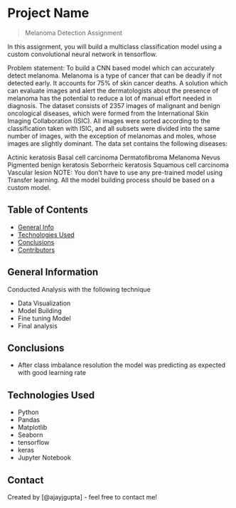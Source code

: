 # Project Name
> Melanoma Detection Assignment 

In this assignment, you will build a multiclass classification model using a custom convolutional neural network in tensorflow.

Problem statement: To build a CNN based model which can accurately detect melanoma. Melanoma is a type of cancer that can be deadly if not detected early. It accounts for 75% of skin cancer deaths. A solution which can evaluate images and alert the dermatologists about the presence of melanoma has the potential to reduce a lot of manual effort needed in diagnosis.
The dataset consists of 2357 images of malignant and benign oncological diseases, which were formed from the International Skin Imaging Collaboration (ISIC). All images were sorted according to the classification taken with ISIC, and all subsets were divided into the same number of images, with the exception of melanomas and moles, whose images are slightly dominant. The data set contains the following diseases:

Actinic keratosis
Basal cell carcinoma
Dermatofibroma
Melanoma
Nevus
Pigmented benign keratosis
Seborrheic keratosis
Squamous cell carcinoma
Vascular lesion
NOTE: You don't have to use any pre-trained model using Transfer learning. All the model building process should be based on a custom model.
 
## Table of Contents
* [General Info](#general-information)
* [Technologies Used](#technologies-used)
* [Conclusions](#conclusions)
* [Contributors](#contributors)

<!-- You can include any other section that is pertinent to your problem -->

## General Information
  Conducted Analysis with the following technique

- Data Visualization
- Model Building
- Fine tuning Model
- Final analysis

## Conclusions
- After class imbalance resolution the model was predicting as expected with good learning rate


## Technologies Used
- Python 
- Pandas
- Matplotlib
- Seaborn
- tensorflow
- keras
- Jupyter Notebook

## Contact
Created by [@ajayjgupta] - feel free to contact me!
